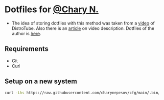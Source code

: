 # Dotfiles for [@Chary N.](https://github.com/charynepesov)

- The idea of storing dotfiles with this method was taken from a [video](https://youtu.be/tBoLDpTWVOM) of DistroTube. Also there is an [article](https://www.atlassian.com/git/tutorials/dotfiles) on video description. Dotfiles of the author is [here](https://bitbucket.org/durdn/cfg/src/master/).
## Requirements
- Git
- Curl
## Setup on a new system
```sh
curl -Lks https://raw.githubusercontent.com/charynepesov/cfg/main/.bin/install-dotfiles.sh | /bin/bash
```
